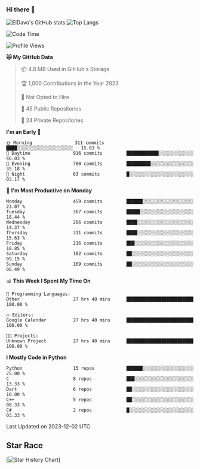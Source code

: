 ### Hi there 👋
![ElDavo's GitHub stats](https://github-readme-stats.vercel.app/api?username=ElDavoo&show_icons=true&theme=chartreuse-dark)
![Top Langs](https://github-readme-stats.vercel.app/api/top-langs/?username=ElDavoo&theme=chartreuse-dark&layout=compact)

<!--START_SECTION:waka-->
![Code Time](http://img.shields.io/badge/Code%20Time-633%20hrs%2041%20mins-blue)

![Profile Views](http://img.shields.io/badge/Profile%20Views-0-blue)

**🐱 My GitHub Data** 

> 📦 4.8 MB Used in GitHub's Storage 
 > 
> 🏆 1,000 Contributions in the Year 2023
 > 
> 🚫 Not Opted to Hire
 > 
> 📜 45 Public Repositories 
 > 
> 🔑 24 Private Repositories 
 > 
**I'm an Early 🐤** 

```text
🌞 Morning                311 commits         ████░░░░░░░░░░░░░░░░░░░░░   15.63 % 
🌆 Daytime                916 commits         ████████████░░░░░░░░░░░░░   46.03 % 
🌃 Evening                700 commits         █████████░░░░░░░░░░░░░░░░   35.18 % 
🌙 Night                  63 commits          █░░░░░░░░░░░░░░░░░░░░░░░░   03.17 % 
```
📅 **I'm Most Productive on Monday** 

```text
Monday                   459 commits         ██████░░░░░░░░░░░░░░░░░░░   23.07 % 
Tuesday                  367 commits         █████░░░░░░░░░░░░░░░░░░░░   18.44 % 
Wednesday                286 commits         ████░░░░░░░░░░░░░░░░░░░░░   14.37 % 
Thursday                 311 commits         ████░░░░░░░░░░░░░░░░░░░░░   15.63 % 
Friday                   216 commits         ███░░░░░░░░░░░░░░░░░░░░░░   10.85 % 
Saturday                 182 commits         ██░░░░░░░░░░░░░░░░░░░░░░░   09.15 % 
Sunday                   169 commits         ██░░░░░░░░░░░░░░░░░░░░░░░   08.49 % 
```


📊 **This Week I Spent My Time On** 

```text
💬 Programming Languages: 
Other                    27 hrs 40 mins      █████████████████████████   100.00 % 

🔥 Editors: 
Google Calendar          27 hrs 40 mins      █████████████████████████   100.00 % 

🐱‍💻 Projects: 
Unknown Project          27 hrs 40 mins      █████████████████████████   100.00 % 
```

**I Mostly Code in Python** 

```text
Python                   15 repos            ██████░░░░░░░░░░░░░░░░░░░   25.00 % 
C                        8 repos             ███░░░░░░░░░░░░░░░░░░░░░░   13.33 % 
Dart                     6 repos             ██░░░░░░░░░░░░░░░░░░░░░░░   10.00 % 
C++                      5 repos             ██░░░░░░░░░░░░░░░░░░░░░░░   08.33 % 
C#                       2 repos             █░░░░░░░░░░░░░░░░░░░░░░░░   03.33 % 
```




 Last Updated on 2023-12-02 UTC
<!--END_SECTION:waka-->

## Star Race

[![Star History Chart](https://api.star-history.com/svg?repos=ElDavoo/WhatsApp-Crypt14-Crypt15-Decrypter,ElDavoo/TuringOS,EliteAndroidApps/WhatsApp-Crypt12-Decrypter,KnugiHK/Whatsapp-Chat-Exporter&type=Date)]
